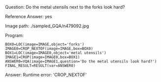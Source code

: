 Question: Do the metal utensils next to the forks look hard?

Reference Answer: yes

Image path: ./sampled_GQA/n479092.jpg

Program:

```
BOX0=LOC(image=IMAGE,object='forks')
IMAGE0=CROP_NEXTOF(image=IMAGE,box=BOX0)
BOX1=LOC(image=IMAGE0,object='metal utensils')
IMAGE1=CROP(image=IMAGE0,box=BOX1)
ANSWER0=VQA(image=IMAGE1,question='Do the metal utensils look hard?')
FINAL_RESULT=RESULT(var=ANSWER0)
```
Answer: Runtime error: 'CROP_NEXTOF'

